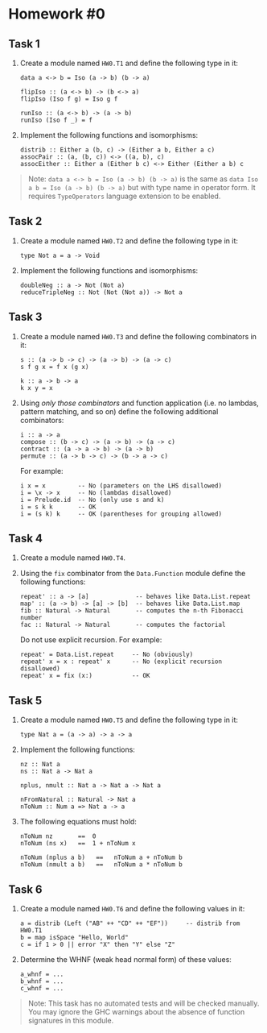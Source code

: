Homework #0
===========

Task 1
------

1. Create a module named `HW0.T1` and define the following type in it:

   ```
   data a <-> b = Iso (a -> b) (b -> a)

   flipIso :: (a <-> b) -> (b <-> a)
   flipIso (Iso f g) = Iso g f

   runIso :: (a <-> b) -> (a -> b)
   runIso (Iso f _) = f
   ```

2. Implement the following functions and isomorphisms:

   ```
   distrib :: Either a (b, c) -> (Either a b, Either a c)
   assocPair :: (a, (b, c)) <-> ((a, b), c)
   assocEither :: Either a (Either b c) <-> Either (Either a b) c
   ```

> Note: `data a <-> b = Iso (a -> b) (b -> a)` is the same as `data Iso a b = Iso (a -> b) (b -> a)`
but with type name in operator form. It requires `TypeOperators` language extension to be enabled.

Task 2
------

1. Create a module named `HW0.T2` and define the following type in it:

   ```
   type Not a = a -> Void
   ```

2. Implement the following functions and isomorphisms:

   ```
   doubleNeg :: a -> Not (Not a)
   reduceTripleNeg :: Not (Not (Not a)) -> Not a
   ```

Task 3
------

1. Create a module named `HW0.T3` and define the following combinators in it:

   ```
   s :: (a -> b -> c) -> (a -> b) -> (a -> c)
   s f g x = f x (g x)

   k :: a -> b -> a
   k x y = x
   ```

2. Using *only those combinators* and function application (i.e. no lambdas,
   pattern matching, and so on) define the following additional combinators:

   ```
   i :: a -> a
   compose :: (b -> c) -> (a -> b) -> (a -> c)
   contract :: (a -> a -> b) -> (a -> b)
   permute :: (a -> b -> c) -> (b -> a -> c)
   ```

   For example:

   ```
   i x = x         -- No (parameters on the LHS disallowed)
   i = \x -> x     -- No (lambdas disallowed)
   i = Prelude.id  -- No (only use s and k)
   i = s k k       -- OK
   i = (s k) k     -- OK (parentheses for grouping allowed)
   ```

Task 4
------

1. Create a module named `HW0.T4`.

2. Using the `fix` combinator from the `Data.Function` module define the
   following functions:

   ```
   repeat' :: a -> [a]             -- behaves like Data.List.repeat
   map' :: (a -> b) -> [a] -> [b]  -- behaves like Data.List.map
   fib :: Natural -> Natural       -- computes the n-th Fibonacci number
   fac :: Natural -> Natural       -- computes the factorial
   ```

   Do not use explicit recursion. For example:

   ```
   repeat' = Data.List.repeat     -- No (obviously)
   repeat' x = x : repeat' x      -- No (explicit recursion disallowed)
   repeat' x = fix (x:)           -- OK
   ```

Task 5
------

1. Create a module named `HW0.T5` and define the following type in it:

   ```
   type Nat a = (a -> a) -> a -> a
   ```

2. Implement the following functions:

   ```
   nz :: Nat a
   ns :: Nat a -> Nat a

   nplus, nmult :: Nat a -> Nat a -> Nat a

   nFromNatural :: Natural -> Nat a
   nToNum :: Num a => Nat a -> a
   ```

3. The following equations must hold:

   ```
   nToNum nz       ==  0
   nToNum (ns x)   ==  1 + nToNum x

   nToNum (nplus a b)   ==   nToNum a + nToNum b
   nToNum (nmult a b)   ==   nToNum a * nToNum b
   ```

Task 6
------

1. Create a module named `HW0.T6` and define the following values in it:

   ```
   a = distrib (Left ("AB" ++ "CD" ++ "EF"))     -- distrib from HW0.T1
   b = map isSpace "Hello, World"
   c = if 1 > 0 || error "X" then "Y" else "Z"
   ```

2. Determine the WHNF (weak head normal form) of these values:

   ```
   a_whnf = ...
   b_whnf = ...
   c_whnf = ...
   ```

> Note: This task has no automated tests and will be checked manually. You may ignore the GHC warnings about the absence of function signatures in this module.